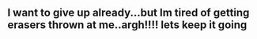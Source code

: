 



## I want to give up already...but Im tired of getting erasers thrown at me..argh!!!! lets keep it going ##
